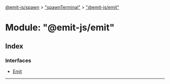 [@emit-js/spawn](../README.md) > ["spawnTerminal"](../modules/_spawnterminal_.md) > ["@emit-js/emit"](../modules/_spawnterminal_.__emit_js_emit_.md)

# Module: "@emit-js/emit"

## Index

### Interfaces

* [Emit](../interfaces/_spawnterminal_.__emit_js_emit_.emit.md)

---

